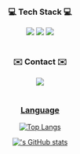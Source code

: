 <br>

<h3 align="center">💻 Tech Stack 💻</h3>

<div align="center">
	<img src = "https://img.shields.io/badge/JavaScript-F7DF1E?style=for-the-badge&logo=javascript&logoColor=black">
  <img src = "https://img.shields.io/badge/TypeScript-3178C6?style=for-the-badge&logo=typescript&logoColor=black">
  <img src = "https://img.shields.io/badge/React-61DAFB?style=for-the-badge&logo=react&logoColor=black">
</div>

<br>

<h3 align="center">✉️ Contact ✉️</h3>
<div align="center">
	<a href="https://www.instagram.com/tkfdkgwnj">
		<img src = "https://img.shields.io/badge/INSTAGRAM-E4405F?style=for-the-badge&logo=Instagram&logoColor=white">
</div>

<br>

<h3 align="center">Language</h3>
<div align="center">
	
![Top Langs](https://github-readme-stats.vercel.app/api/top-langs/?username=yereong&layout=compact)

</div>

<div align="center">

!['s GitHub stats](https://github-readme-stats.vercel.app/api?username=yereong&show_icons=true&theme=radical)

</div>
